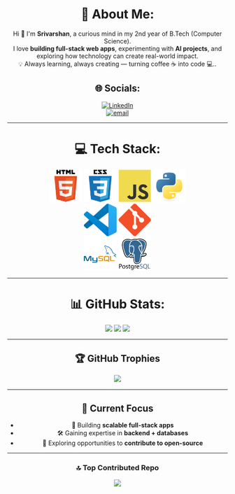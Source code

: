 <div align="center">
<p align="center" ></p>

# 💫 About Me:
Hi 👋 I'm **Srivarshan**, a curious mind in my 2nd year of B.Tech (Computer Science).  
I love **building full-stack web apps**, experimenting with **AI projects**, and exploring how technology can create real-world impact.  
💡 Always learning, always creating — turning coffee ☕ into code 💻..

## 🌐 Socials:
[![LinkedIn](https://img.shields.io/badge/LinkedIn-%230077B5.svg?logo=linkedin&logoColor=white)](www.linkedin.com/in/srivarshan-s-2a4642341/)  
[![email](https://img.shields.io/badge/Email-D14836?logo=gmail&logoColor=white)](mailto:ssvarshan30@gmail.com) 

---

# 💻 Tech Stack:
<div align="center">

<!-- Core Languages -->
<img src="https://raw.githubusercontent.com/devicons/devicon/master/icons/html5/html5-original-wordmark.svg" height="75"/>
<img src="https://raw.githubusercontent.com/devicons/devicon/master/icons/css3/css3-original-wordmark.svg" height="75"/>
<img src="https://raw.githubusercontent.com/devicons/devicon/master/icons/javascript/javascript-original.svg" height="75"/>
<img src="https://raw.githubusercontent.com/devicons/devicon/master/icons/python/python-original.svg" height="75"/>
<br/>

<!-- Tools -->
<img src="https://raw.githubusercontent.com/devicons/devicon/master/icons/vscode/vscode-original.svg" height="75"/>
<img src="https://raw.githubusercontent.com/devicons/devicon/master/icons/git/git-original.svg" height="75"/>
<br/>

<!-- Databases -->
<img src="https://raw.githubusercontent.com/devicons/devicon/master/icons/mysql/mysql-original-wordmark.svg" height="75"/>
<img src="https://raw.githubusercontent.com/devicons/devicon/master/icons/postgresql/postgresql-original-wordmark.svg" height="75"/>

</div>

---

# 📊 GitHub Stats:
<div align="center">

<img src="https://github-readme-stats.vercel.app/api?username=Varshan30&theme=dark&hide_border=false&include_all_commits=false&count_private=false" height="180"/>
<img src="https://nirzak-streak-stats.vercel.app/?user=Varshan30&theme=dark&hide_border=false" height="180"/>
<img src="https://github-readme-stats.vercel.app/api/top-langs/?username=Varshan30&theme=dark&hide_border=false&include_all_commits=false&count_private=false&layout=compact" height="180"/>

</div>

---

## 🏆 GitHub Trophies
<div align="center">
<img src="https://github-profile-trophy.vercel.app/?username=Varshan30&theme=radical&no-frame=false&no-bg=true&margin-w=4" />
</div>

---

## 📌 Current Focus
- 🚀 Building **scalable full-stack apps**  
- 🛠️ Gaining expertise in **backend + databases**  
- 🌟 Exploring opportunities to **contribute to open-source**  

---

### 🔝 Top Contributed Repo
<div align="center">
<img src="https://github-contributor-stats.vercel.app/api?username=Varshan30&limit=5&theme=radical&combine_all_yearly_contributions=true" />
</div>

<!-- Proudly created with GPRM ( https://gprm.itsvg.in ) -->

</div>



